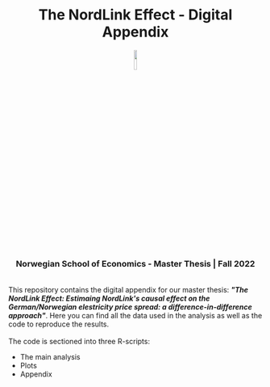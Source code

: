 <h1 align = "center">The NordLink Effect - Digital Appendix</h1>

<p align = "center"><img src = "https://www.nhh.no/contentassets/dab910c2b4b441648c82105332b974ac/nhh_logo_1f_positiv_helblaa.png", width = "10%" height = "10%"></p>
<h3 align = "center">Norwegian School of Economics - Master Thesis | Fall 2022</h3>

<br>
This repository contains the digital appendix for our master thesis: <strong><em>"The NordLink Effect: Estimaing NordLink's causal effect on the German/Norwegian elestricity price spread: a difference-in-difference approach"</em></strong>. Here you can find all the data used in the analysis as well as the code to reproduce the results. 

<br>
<br>
The code is sectioned into three R-scripts:

+ The main analysis
+ Plots
+ Appendix

